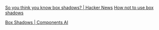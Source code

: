 
[So you think you know box shadows? | Hacker News](https://news.ycombinator.com/item?id=41024664)
[How not to use box shadows](https://dgerrells.com/blog/how-not-to-use-box-shadows)

[Box Shadows | Components AI](https://components.ai/box-shadow/fNa69Nol11prVPy0KlWd)
